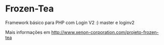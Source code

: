 Frozen-Tea
==========

Framework básico para PHP com Login V2 :) master e loginv2

Mais informações em http://www.xenon-corporation.com/projeto-frozen-tea
